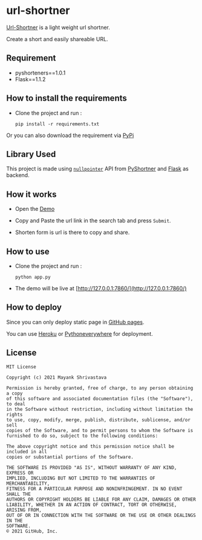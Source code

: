 # url-shortner

[Url-Shortner](https://url-sharpener.herokuapp.com/) is a light weight url shortner.


Create a short and easily shareable URL. 

## Requirement

- pyshorteners==1.0.1
- Flask==1.1.2

## How to install the requirements

- Clone the project and run :

  `pip install -r requirements.txt`
  
Or you can also download the requirement via [PyPi](https://pypi.org/)

## Library Used
 
This project is made using [`nullpointer`](https://pyshorteners.readthedocs.io/en/latest/apis.html) API from [PyShortner](https://pyshorteners.readthedocs.io/en/latest/) and [Flask](https://flask.palletsprojects.com/en/1.1.x/) as backend.

## How it works 

- Open the [Demo](https://url-sharpener.herokuapp.com/)

- Copy and Paste the url link in the search tab and press `Submit`.

- Shorten form is url is there to copy and share.

## How to use

- Clone the project and run :

  `python app.py`
  
- The demo will be live at [http://127.0.0.1:7860/](http://127.0.0.1:7860/)

## How to deploy

Since you can only deploy static page in [GitHub pages](https://pages.github.com/).

You can use [Heroku](https://www.heroku.com/) or [Pythoneverywhere](https://www.pythonanywhere.com/) for deployment.

## License

```
MIT License

Copyright (c) 2021 Mayank Shrivastava

Permission is hereby granted, free of charge, to any person obtaining a copy
of this software and associated documentation files (the "Software"), to deal
in the Software without restriction, including without limitation the rights
to use, copy, modify, merge, publish, distribute, sublicense, and/or sell
copies of the Software, and to permit persons to whom the Software is
furnished to do so, subject to the following conditions:

The above copyright notice and this permission notice shall be included in all
copies or substantial portions of the Software.

THE SOFTWARE IS PROVIDED "AS IS", WITHOUT WARRANTY OF ANY KIND, EXPRESS OR
IMPLIED, INCLUDING BUT NOT LIMITED TO THE WARRANTIES OF MERCHANTABILITY,
FITNESS FOR A PARTICULAR PURPOSE AND NONINFRINGEMENT. IN NO EVENT SHALL THE
AUTHORS OR COPYRIGHT HOLDERS BE LIABLE FOR ANY CLAIM, DAMAGES OR OTHER
LIABILITY, WHETHER IN AN ACTION OF CONTRACT, TORT OR OTHERWISE, ARISING FROM,
OUT OF OR IN CONNECTION WITH THE SOFTWARE OR THE USE OR OTHER DEALINGS IN THE
SOFTWARE.
© 2021 GitHub, Inc.
```
